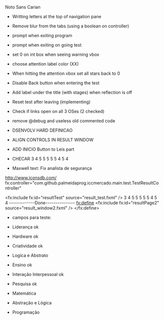 Noto Sans Carian 

- Writting letters at the top of navigation pane
- Remove blur from the tabs (using a boolean on controller)
- prompt when exiting program
- prompt when exiting on going test
- set 0 on int box when seeing warning vbox
- choose attention label color (XX)
- When hitting the attention vbox set all stars back to 0
- Disable Back button when entering the test
- Add label under the title (with stages) when reflection is off
- Reset test after leaving (implementing)
- Check if links open on all 3 OSes (2 checked)

- remove @debug and useless old commented code
- DSENVOLV HARD DEFINICAO 
- ALIGN CONTROLS IN RESULT WINDOW
- ADD INICIO Button to Leis part
- CHECAR 3 4 5 5 5 5 5 4 5 4


- Maxwell text: Fix analista de segurança 


http://www.iconsdb.com/
fx:controller="com.github.palmeidaprog.iccmercado.main.test.TestResultController"

<fx:include fx:id="resultTest" source="result_test.fxml" />
3 4 5 5 5 5 5 4 5 4
-------------Done---------------
                   <fx:define>
                       <fx:include fx:id="resultPage2" source="result_window2.fxml" />
                   </fx:define>
* campos para teste:

- Liderança ok
- Hardware ok
- Criatividade ok 
- Logica e Abstrato
 
- Ensino ok
- Interação Interpessoal ok
- Pesquisa ok

- Matemática
- Abstração e Lógica

- Programação